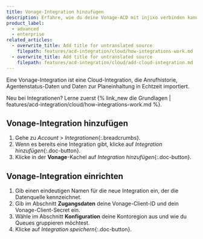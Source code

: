 ```yaml
---
title: Vonage-Integration hinzufügen
description: Erfahre, wie du deine Vonage-ACD mit injixo verbinden kannst, um Daten zu importieren.
product_label:
  - advanced
  - enterprise
related_articles:
  - overwrite_title: Add title for untranslated source
    filepath: features/acd-integration/cloud/how-integrations-work.md
  - overwrite_title: Add title for untranslated source
    filepath: features/acd-integration/cloud/add-cloud-integration.md
---
```


Eine Vonage-Integration ist eine Cloud-Integration, die Anrufhistorie, Agentenstatus-Daten und Daten zur Planeinhaltung in Echtzeit importiert.

Neu bei Integrationen? Lerne zuerst {% link_new die Grundlagen | features/acd-integration/cloud/how-integrations-work.md %}.

## Vonage-Integration hinzufügen

1. Gehe zu _Account > Integrationen_{:.breadcrumbs}.
2. Wenn es bereits eine Integration gibt, klicke auf _Integration hinzufügen_{:.doc-button}.
3. Klicke in der **Vonage**-Kachel auf _Integration hinzufügen_{:.doc-button}.

## Vonage-Integration einrichten

1. Gib einen eindeutigen Namen für die neue Integration ein, der die Datenquelle kennzeichnet.
2. Gib im Abschnitt **Zugangsdaten** deine Vonage-Client-ID und dein Vonage-Client-Secret ein.
3. Wähle im Abschnitt **Konfiguration** deine Kontoregion aus und wie du Queues gruppieren möchtest.
4. Klicke auf _Integration speichern_{:.doc-button}.